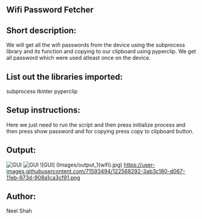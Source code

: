 ## Wifi Password Fetcher

## Short description:
We will get all the wifi passwords from the device using the subprocess library and its function and copying to our clipboard using pyperclip.
We get all password which were used atleast once on the device.

## List out the libraries imported:
subprocess
tkinter
pyperclip

## Setup instructions:
Here we just need to run the script and then press initialize process and then  press show password and for copying press copy to clipboard button.

## Output:
![GUI](Images/output_1(wifi).jpg)
![GUI](Images/output_2(wifi).jpg)
![GUI] (Images/output_1(wifi).jpg)
https://user-images.githubusercontent.com/71593494/122568292-3ab3c180-d067-11eb-973d-908a1ca3cf91.png


## Author:
Neel Shah
